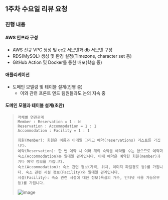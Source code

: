 ## 1주차 수요일 리뷰 요청

### 진행 내용
#### AWS 인프라 구성
+ AWS 신규 VPC 생성 및 ec2 서브넷과 db 서브넷 구성
+ RDS(MySQL) 생성 및 환경 설정(Timezone, character set 등)
+ GitHub Action 및 Docker를 통한 배포(학습 중)

#### 애플리케이션
+ 도메인 모델링 및 테이블 설계(진행 중)
  + 이와 관련 프론트 엔드 팀원들과도 논의 지속 중

#### 도메인 모델과 테이블 설계(초안)
> ```
> 객체별 연관관계
> Member : Reservation = 1 : N
> Reservation : Accommodation = 1 : 1
> Accommodation : Facility = 1 : 1
> 
> 회원(Member): 회원은 이름과 이메일 그리고 예약(reservations) 리스트를 가집니다.
> 예약(Reservation): 한 번 예약 시 여러 개의 숙박을 예약할 수는 없으므로 예약과 숙소(Accommodation)는 일대일 관계입니다. 이때 예약은 예약한 회원(member)과 기타 예약 정보를 가집니다.
> 숙소(Accommodation): 숙소 관련 정보(가격, 위치, 이미지 파일경로 등)를 가집니다. 숙소 관련 시설 정보(Facility)와 일대일 관계입니다.
> 시설(Facility): 숙소 관련 시설에 대한 정보(욕실의 개수, 인터넷 사용 가능유무 등)를 가집니다.
> ```
> ![image](https://user-images.githubusercontent.com/82401504/170213984-0840cf7b-9cdd-4f20-8687-2c3065dde66b.png)
